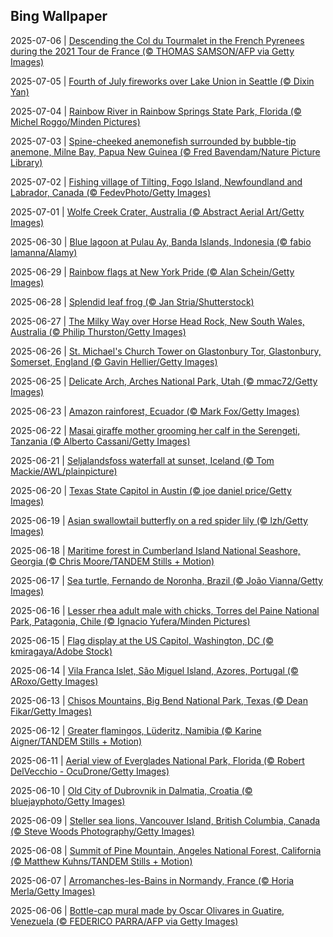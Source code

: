 ## Bing Wallpaper
2025-07-06 | [Descending the Col du Tourmalet in the French Pyrenees during the 2021 Tour de France (© THOMAS SAMSON/AFP via Getty Images)](./wallpaper/2025-07-06.jpg) 

2025-07-05 | [Fourth of July fireworks over Lake Union in Seattle (© Dixin Yan)](./wallpaper/2025-07-05.jpg) 

2025-07-04 | [Rainbow River in Rainbow Springs State Park, Florida (© Michel Roggo/Minden Pictures)](./wallpaper/2025-07-04.jpg) 

2025-07-03 | [Spine-cheeked anemonefish surrounded by bubble-tip anemone, Milne Bay, Papua New Guinea (© Fred Bavendam/Nature Picture Library)](./wallpaper/2025-07-03.jpg) 

2025-07-02 | [Fishing village of Tilting, Fogo Island, Newfoundland and Labrador, Canada (© FedevPhoto/Getty Images)](./wallpaper/2025-07-02.jpg) 

2025-07-01 | [Wolfe Creek Crater, Australia (© Abstract Aerial Art/Getty Images)](./wallpaper/2025-07-01.jpg) 

2025-06-30 | [Blue lagoon at Pulau Ay, Banda Islands, Indonesia (© fabio lamanna/Alamy)](./wallpaper/2025-06-30.jpg) 

2025-06-29 | [Rainbow flags at New York Pride (© Alan Schein/Getty Images)](./wallpaper/2025-06-29.jpg) 

2025-06-28 | [Splendid leaf frog (© Jan Stria/Shutterstock)](./wallpaper/2025-06-28.jpg) 

2025-06-27 | [The Milky Way over Horse Head Rock, New South Wales, Australia (© Philip Thurston/Getty Images)](./wallpaper/2025-06-27.jpg) 

2025-06-26 | [St. Michael's Church Tower on Glastonbury Tor, Glastonbury, Somerset, England (© Gavin Hellier/Getty Images)](./wallpaper/2025-06-26.jpg) 

2025-06-25 | [Delicate Arch, Arches National Park, Utah (© mmac72/Getty Images)](./wallpaper/2025-06-25.jpg) 

2025-06-23 | [Amazon rainforest, Ecuador (© Mark Fox/Getty Images)](./wallpaper/2025-06-23.jpg) 

2025-06-22 | [Masai giraffe mother grooming her calf in the Serengeti, Tanzania (© Alberto Cassani/Getty Images)](./wallpaper/2025-06-22.jpg) 

2025-06-21 | [Seljalandsfoss waterfall at sunset, Iceland (© Tom Mackie/AWL/plainpicture)](./wallpaper/2025-06-21.jpg) 

2025-06-20 | [Texas State Capitol in Austin (© joe daniel price/Getty Images)](./wallpaper/2025-06-20.jpg) 

2025-06-19 | [Asian swallowtail butterfly on a red spider lily (© lzh/Getty Images)](./wallpaper/2025-06-19.jpg) 

2025-06-18 | [Maritime forest in Cumberland Island National Seashore, Georgia (© Chris Moore/TANDEM Stills + Motion)](./wallpaper/2025-06-18.jpg) 

2025-06-17 | [Sea turtle, Fernando de Noronha, Brazil (© João Vianna/Getty Images)](./wallpaper/2025-06-17.jpg) 

2025-06-16 | [Lesser rhea adult male with chicks, Torres del Paine National Park, Patagonia, Chile (© Ignacio Yufera/Minden Pictures)](./wallpaper/2025-06-16.jpg) 

2025-06-15 | [Flag display at the US Capitol, Washington, DC (© kmiragaya/Adobe Stock)](./wallpaper/2025-06-15.jpg) 

2025-06-14 | [Vila Franca Islet, São Miguel Island, Azores, Portugal (© ARoxo/Getty Images)](./wallpaper/2025-06-14.jpg) 

2025-06-13 | [Chisos Mountains, Big Bend National Park, Texas (© Dean Fikar/Getty Images)](./wallpaper/2025-06-13.jpg) 

2025-06-12 | [Greater flamingos, Lüderitz, Namibia (© Karine Aigner/TANDEM Stills + Motion)](./wallpaper/2025-06-12.jpg) 

2025-06-11 | [Aerial view of Everglades National Park, Florida (© Robert DelVecchio - OcuDrone/Getty Images)](./wallpaper/2025-06-11.jpg) 

2025-06-10 | [Old City of Dubrovnik in Dalmatia, Croatia (© bluejayphoto/Getty Images)](./wallpaper/2025-06-10.jpg) 

2025-06-09 | [Steller sea lions, Vancouver Island, British Columbia, Canada (© Steve Woods Photography/Getty Images)](./wallpaper/2025-06-09.jpg) 

2025-06-08 | [Summit of Pine Mountain, Angeles National Forest, California (© Matthew Kuhns/TANDEM Stills + Motion)](./wallpaper/2025-06-08.jpg) 

2025-06-07 | [Arromanches-les-Bains in Normandy, France (© Horia Merla/Getty Images)](./wallpaper/2025-06-07.jpg) 

2025-06-06 | [Bottle-cap mural made by Oscar Olivares in Guatire, Venezuela (© FEDERICO PARRA/AFP via Getty Images)](./wallpaper/2025-06-06.jpg) 

